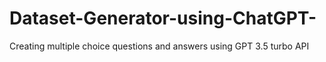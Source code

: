 # Dataset-Generator-using-ChatGPT-
Creating multiple choice questions and answers using GPT 3.5 turbo API

